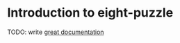 # Introduction to eight-puzzle

TODO: write [great documentation](http://jacobian.org/writing/great-documentation/what-to-write/)
